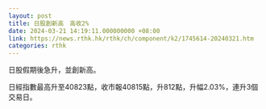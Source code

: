 ```yaml
---
layout: post
title: 日股創新高　高收2%
date: 2024-03-21 14:19:11.000000000 +08:00
link: https://news.rthk.hk/rthk/ch/component/k2/1745614-20240321.htm
categories: rthk
---
```


日股假期後急升，並創新高。

日經指數最高升至40823點，收市報40815點，升812點，升幅2.03%，連升3個交易日。
